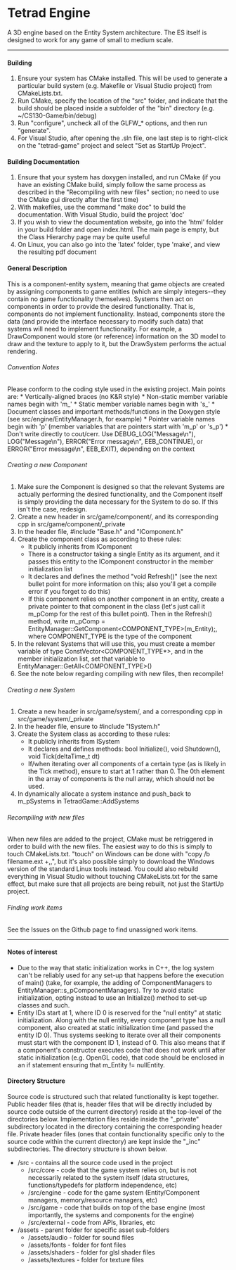 # Tetrad Engine
A 3D engine based on the Entity System architecture. The ES itself is designed to work for any game of small to medium scale.
***

#### Building
1. Ensure your system has CMake installed. This will be used to generate a particular build system (e.g. Makefile or Visual Studio project) from CMakeLists.txt.
1. Run CMake, specify the location of the "src" folder, and indicate that the build should be placed inside a subfolder of the "bin" directory (e.g. ~/CS130-Game/bin/debug)
1. Run "configure", uncheck all of the GLFW_* options, and then run "generate".
1. For Visual Studio, after opening the .sln file, one last step is to right-click on the "tetrad-game" project and select "Set as StartUp Project".

#### Building Documentation
1. Ensure that your system has doxygen installed, and run CMake (if you have an existing CMake build, simply follow the same process as described in the "Recompiling with new files" section; no need to use the CMake gui directly after the first time)
1. With makefiles, use the command "make doc" to build the documentation. With Visual Studio, build the project 'doc'
1. If you wish to view the documentation website, go into the 'html' folder in your build folder and open index.html. The main page is empty, but the Class Hierarchy page may be quite useful
1. On Linux, you can also go into the 'latex' folder, type 'make', and view the resulting pdf document

#### General Description
This is a component-entity system, meaning that game objects are created by assigning components to game entities (which are simply integers--they contain no game functionality themselves). Systems then act on components in order to provide the desired functionality. That is, components do not implement functionality. Instead, components store the data (and provide the interface necessary to modify such data) that systems will need to implement functionality. For example, a DrawComponent would store (or reference) information on the 3D model to draw and the texture to apply to it, but the DrawSystem performs the actual rendering.

###### Convention Notes
Please conform to the coding style used in the existing project.
Main points are:
	* Vertically-aligned braces (no K&R style)
	* Non-static member variable names begin with 'm_'
	* Static member variable names begin with 's_'
	* Document classes and important methods/functions in the Doxygen style (see src/engine/EntityManager.h, for example)
	* Pointer variable names begin with 'p' (member variables that are pointers start with 'm_p' or 's_p')
	* Don't write directly to cout/cerr. Use DEBUG_LOG("Message\n"), LOG("Message\n"), ERROR("Error message\n", EEB_CONTINUE), or ERROR("Error message\n", EEB_EXIT), depending on the context

###### Creating a new Component
1. Make sure the Component is designed so that the relevant Systems are actually performing the desired functionality, and the Component itself is simply providing the data necessary for the System to do so. If this isn't the case, redesign.
1. Create a new header in src/game/component/, and its corresponding cpp in src/game/component/_private
1. In the header file, #include "Base.h" and "IComponent.h"
1. Create the component class as according to these rules:
    * It publicly inherits from IComponent
    * There is a constructor taking a single Entity as its argument, and it passes this entity to the IComponent constructor in the member initialization list
	* It declares and defines the method "void Refresh()" (see the next bullet point for more information on this; also you'll get a compile error if you forget to do this)
	* If this component relies on another component in an entity, create a private pointer to that component in the class (let's just call it m_pComp for the rest of this bullet point). Then in the Refresh() method, write m_pComp = EntityManager::GetComponent<COMPONENT_TYPE>(m_Entity);, where COMPONENT_TYPE is the type of the component
1. In the relevant Systems that will use this, you must create a member variable of type ConstVector<COMPONENT_TYPE*>, and in the member initialization list, set that variable to EntityManager::GetAll<COMPONENT_TYPE>()
1. See the note below regarding compiling with new files, then recompile!

###### Creating a new System
1. Create a new header in src/game/system/, and a corresponding cpp in src/game/system/_private
1. In the header file, ensure to #include "ISystem.h"
1. Create the System class as according to these rules:
    * It publicly inherits from ISystem
	* It declares and defines methods: bool Initialize(), void Shutdown(), void Tick(deltaTime_t dt)
	* If/when iterating over all components of a certain type (as is likely in the Tick method), ensure to start at 1 rather than 0. The 0th element in the array of components is the null array, which should not be used.
1. In dynamically allocate a system instance and push_back to m_pSystems in TetradGame::AddSystems

###### Recompiling with new files
When new files are added to the project, CMake must be retriggered in order to build with the new files. The easiest way to do this is simply to touch CMakeLists.txt. "touch" on Windows can be done with "copy /b filename.ext +,,", but it's also possible simply to download the Windows version of the standard Linux tools instead. You could also rebuild everything in Visual Studio without touching CMakeLists.txt for the same effect, but make sure that all projects are being rebuilt, not just the StartUp project.

###### Finding work items
See the Issues on the Github page to find unassigned work items.
***

#### Notes of interest
- Due to the way that static initialization works in C++, the log system can't be reliably used for any set-up that happens before the execution of main() (take, for example, the adding of ComponentManagers to EntityManager::s_pComponentManagers). Try to avoid static initialization, opting instead to use an Initialize() method to set-up classes and such.
- Entity IDs start at 1, where ID 0 is reserved for the "null entity" at static initialization. Along with the null entity, every component type has a null component, also created at static initialization time (and passed the entity ID 0). Thus systems seeking to iterate over all their components must start with the component ID 1, instead of 0. This also means that if a component's constructor executes code that does not work until after static initialization (e.g. OpenGL code), that code should be enclosed in an if statement ensuring that m_Entity != nullEntity.

#### Directory Structure
Source code is structured such that related functionality is kept together. Public header files (that is, header files that will be directly included by source code outside of the current directory) reside at the top-level of the directories below. Implementation files reside inside the "_private" subdirectory located in the directory containing the corresponding header file. Private header files (ones that contain functionality specific only to the source code within the current directory) are kept inside the "_inc" subdirectories. The directory structure is shown below.

* /src - contains all the source code used in the project
    * /src/core - code that the game system relies on, but is not necessarily related to the system itself (data structures, functions/typedefs for platform independence, etc)
    * /src/engine - code for the game system (Entity/Component managers, memory/resource managers, etc)
    * /src/game - code that builds on top of the base engine (most importantly, the systems and components for the engine)
    * /src/external - code from APIs, libraries, etc
* /assets - parent folder for specific asset sub-folders
    * /assets/audio - folder for sound files
	* /assets/fonts - folder for font files
	* /assets/shaders - folder for glsl shader files
    * /assets/textures - folder for texture files

